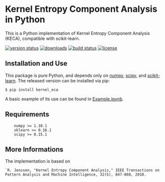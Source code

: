 # Kernel Entropy Component Analysis in Python

This is a Python implementation of Kernel Entropy Component Analysis (KECA), compatible with scikit-learn.

[![version status](http://img.shields.io/pypi/v/kernel_eca.svg?style=flat)](https://pypi.python.org/pypi/kernel_eca)
[![downloads](http://img.shields.io/pypi/dm/kernel_eca.svg?style=flat)](https://pypi.python.org/pypi/kernel_eca)
[![build status](http://img.shields.io/travis/tsterbak/kernel_eca/master.svg?style=flat)](https://travis-ci.org/tsterbak/kernel_eca)
[![license](http://img.shields.io/badge/license-BSD-blue.svg?style=flat)](https://github.com/tsterbak/kernel_eca/blob/master/LICENSE)

## Installation and Use

This package is pure Python, and depends only on [numpy](http://numpy.org/), [scipy](http://scipy.org/), and [scikit-learn](http://scikit-learn.org/).
The released version can be installed via pip:

    $ pip install kernel_eca

A basic example of its use can be found in [Example.ipynb](Example.ipynb).

## Requirements
```
    numpy >= 1.10.1
    sklearn >= 0.16.1
    scipy >= 0.15.1
```

## More Informations
The implementation is based on
```
`R. Jenssen, "Kernel Entropy Component Analysis," IEEE Transactions on Pattern Analysis and Machine Intelligence, 32(5), 847-860, 2010. 
```
